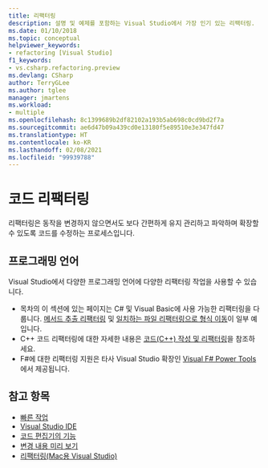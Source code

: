 ```yaml
---
title: 리팩터링
description: 설명 및 예제를 포함하는 Visual Studio에서 가장 인기 있는 리팩터링.
ms.date: 01/10/2018
ms.topic: conceptual
helpviewer_keywords:
- refactoring [Visual Studio]
f1_keywords:
- vs.csharp.refactoring.preview
ms.devlang: CSharp
author: TerryGLee
ms.author: tglee
manager: jmartens
ms.workload:
- multiple
ms.openlocfilehash: 8c1399689b2df82102a193b5ab698c0cd9bd2f7a
ms.sourcegitcommit: ae6d47b09a439cd0e13180f5e89510e3e347fd47
ms.translationtype: HT
ms.contentlocale: ko-KR
ms.lasthandoff: 02/08/2021
ms.locfileid: "99939788"
---
```

# <a name="refactor-code"></a>코드 리팩터링

리팩터링은 동작을 변경하지 않으면서도 보다 간편하게 유지 관리하고 파악하며 확장할 수 있도록 코드를 수정하는 프로세스입니다.

## <a name="programming-languages"></a>프로그래밍 언어

Visual Studio에서 다양한 프로그래밍 언어에 다양한 리팩터링 작업을 사용할 수 있습니다.

- 목차의 이 섹션에 있는 페이지는 C# 및 Visual Basic에 사용 가능한 리팩터링을 다룹니다. [메서드 추출 리팩터링](reference/extract-method.md) 및 [일치하는 파일 리팩터링으로 형식 이동](reference/move-type-to-matching-file.md)이 일부 예입니다.
- C++ 코드 리팩터링에 대한 자세한 내용은 [코드(C++) 작성 및 리팩터링](/cpp/ide/writing-and-refactoring-code-cpp)을 참조하세요.
- F#에 대한 리팩터링 지원은 타사 Visual Studio 확장인 [Visual F# Power Tools](https://marketplace.visualstudio.com/items?itemName=FSharpSoftwareFoundation.VisualFPowerTools)에서 제공됩니다.

## <a name="see-also"></a>참고 항목

- [빠른 작업](../ide/quick-actions.md)
- [Visual Studio IDE](../get-started/visual-studio-ide.md)
- [코드 편집기의 기능](../ide/writing-code-in-the-code-and-text-editor.md)
- [변경 내용 미리 보기](../ide/preview-changes.md)
- [리팩터링(Mac용 Visual Studio)](/visualstudio/mac/refactoring)
